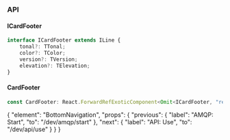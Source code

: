 

### API

#### ICardFooter

```ts
interface ICardFooter extends ILine {
    tonal?: TTonal;
    color?: TColor;
    version?: TVersion;
    elevation?: TElevation;
}
```

#### CardFooter

```ts
const CardFooter: React.ForwardRefExoticComponent<Omit<ICardFooter, "ref"> & React.RefAttributes<unknown>>;
```


{
  "element": "BottomNavigation",
  "props": {
    "previous": {
      "label": "AMQP: Start",
      "to": "/dev/amqp/start"
    },
    "next": {
      "label": "API: Use",
      "to": "/dev/api/use"
    }
  }
}